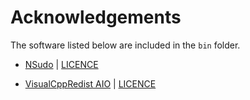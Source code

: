 # Acknowledgements

The software listed below are included in the ``bin`` folder.

- [NSudo](https://github.com/M2Team/NSudo) | [LICENCE](https://github.com/M2Team/NSudo/blob/master/License.md)

- [VisualCppRedist AIO](https://github.com/abbodi1406/vcredist) | [LICENCE](https://github.com/abbodi1406/vcredist/blob/master/LICENSE)
